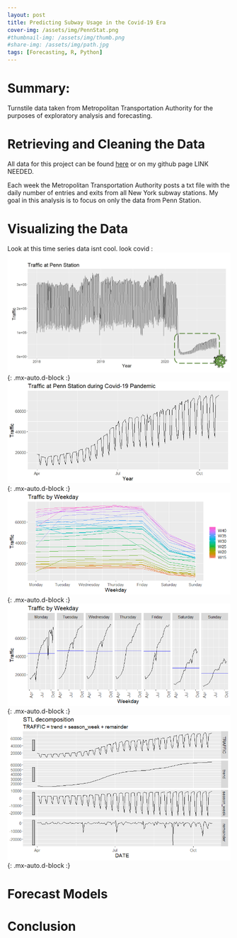 ```yaml
---
layout: post
title: Predicting Subway Usage in the Covid-19 Era
cover-img: /assets/img/PennStat.png
#thumbnail-img: /assets/img/thumb.png
#share-img: /assets/img/path.jpg
tags: [Forecasting, R, Python]
---
```


# Summary:
Turnstile data taken from Metropolitan Transportation Authority for the purposes of exploratory analysis and forecasting.

# Retrieving and Cleaning the Data
All data for this project can be found [here](http://web.mta.info/developers/turnstile.html) or on my github page LINK NEEDED. 

Each week the Metropolitan Transportation Authority posts a txt file with the daily number of entries and exits from all New York subway stations. My goal in this analysis is to focus on only the data from Penn Station. 

# Visualizing the Data
Look at this time series data isnt cool. look covid :
![Time Series Data](https://github.com/ricepc/ricepc.github.io/blob/master/assets/Turnstile%20_Images/Full_TS_AutoPlot.PNG){: .mx-auto.d-block :}
![Covid Time Series Data](https://github.com/ricepc/ricepc.github.io/blob/master/assets/Turnstile%20_Images/Covid_TS_Autoplot.jpeg){: .mx-auto.d-block :}
![Covid ggseason](https://github.com/ricepc/ricepc.github.io/blob/master/assets/Turnstile%20_Images/Covid_ggseason.png){: .mx-auto.d-block :}
![Covid ssubseries](https://github.com/ricepc/ricepc.github.io/blob/master/assets/Turnstile%20_Images/covid_ggsubseries.png){: .mx-auto.d-block :}
![Covid Decomp](https://github.com/ricepc/ricepc.github.io/blob/master/assets/Turnstile%20_Images/STL_Decomp.png){: .mx-auto.d-block :}

# Forecast Models

# Conclusion
